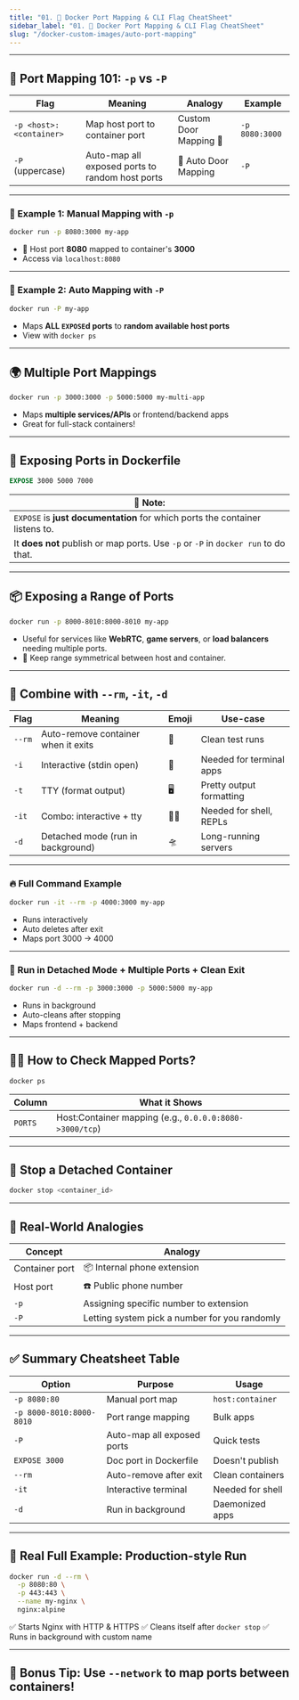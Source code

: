 ```yaml
---
title: "01. 🧭 Docker Port Mapping & CLI Flag CheatSheet"
sidebar_label: "01. 🧭 Docker Port Mapping & CLI Flag CheatSheet"
slug: "/docker-custom-images/auto-port-mapping"
---
```


---

## 🚪 Port Mapping 101: `-p` vs `-P`

| Flag                    | Meaning                                         | Analogy                | Example        |
| ----------------------- | ----------------------------------------------- | ---------------------- | -------------- |
| `-p <host>:<container>` | Map host port to container port                 | Custom Door Mapping 🚪 | `-p 8080:3000` |
| `-P` (uppercase)        | Auto-map all exposed ports to random host ports | 🔀 Auto Door Mapping   | `-P`           |

---

### 🎯 Example 1: Manual Mapping with `-p`

```bash
docker run -p 8080:3000 my-app
```

* 🔧 Host port **8080** mapped to container's **3000**
* Access via `localhost:8080`

---

### 🎲 Example 2: Auto Mapping with `-P`

```bash
docker run -P my-app
```

* Maps **ALL `EXPOSE`d ports** to **random available host ports**
* View with `docker ps`

---

## 🌍 Multiple Port Mappings

```bash
docker run -p 3000:3000 -p 5000:5000 my-multi-app
```

* Maps **multiple services/APIs** or frontend/backend apps
* Great for full-stack containers!

---

## 📡 Exposing Ports in Dockerfile

```dockerfile
EXPOSE 3000 5000 7000
```

| 🧠 Note:                                                                           |
| ---------------------------------------------------------------------------------- |
| `EXPOSE` is **just documentation** for which ports the container listens to.       |
| It **does not** publish or map ports. Use `-p` or `-P` in `docker run` to do that. |

---

## 📦 Exposing a Range of Ports

```bash
docker run -p 8000-8010:8000-8010 my-app
```

* Useful for services like **WebRTC**, **game servers**, or **load balancers** needing multiple ports.
* 🔄 Keep range symmetrical between host and container.

---

## 🧪 Combine with `--rm`, `-it`, `-d`

| Flag   | Meaning                             | Emoji | Use-case                 |
| ------ | ----------------------------------- | ----- | ------------------------ |
| `--rm` | Auto-remove container when it exits | 🧹    | Clean test runs          |
| `-i`   | Interactive (stdin open)            | 🎤    | Needed for terminal apps |
| `-t`   | TTY (format output)                 | 🖥️   | Pretty output formatting |
| `-it`  | Combo: interactive + tty            | 🧑‍💻 | Needed for shell, REPLs  |
| `-d`   | Detached mode (run in background)   | 🛸    | Long-running servers     |

---

### 🔥 Full Command Example

```bash
docker run -it --rm -p 4000:3000 my-app
```

* Runs interactively
* Auto deletes after exit
* Maps port 3000 → 4000

---

### 🚀 Run in Detached Mode + Multiple Ports + Clean Exit

```bash
docker run -d --rm -p 3000:3000 -p 5000:5000 my-app
```

* Runs in background
* Auto-cleans after stopping
* Maps frontend + backend

---

## 🕵️‍♂️ How to Check Mapped Ports?

```bash
docker ps
```

| Column  | What it Shows                                            |
| ------- | -------------------------------------------------------- |
| `PORTS` | Host\:Container mapping (e.g., `0.0.0.0:8080->3000/tcp`) |

---

## 🛑 Stop a Detached Container

```bash
docker stop <container_id>
```

---

## 🧠 Real-World Analogies

| Concept        | Analogy                                       |
| -------------- | --------------------------------------------- |
| Container port | 📦 Internal phone extension                   |
| Host port      | ☎️ Public phone number                        |
| `-p`           | Assigning specific number to extension        |
| `-P`           | Letting system pick a number for you randomly |

---

## ✅ Summary Cheatsheet Table

| Option                   | Purpose                    | Usage            |
| ------------------------ | -------------------------- | ---------------- |
| `-p 8080:80`             | Manual port map            | `host:container` |
| `-p 8000-8010:8000-8010` | Port range mapping         | Bulk apps        |
| `-P`                     | Auto-map all exposed ports | Quick tests      |
| `EXPOSE 3000`            | Doc port in Dockerfile     | Doesn't publish  |
| `--rm`                   | Auto-remove after exit     | Clean containers |
| `-it`                    | Interactive terminal       | Needed for shell |
| `-d`                     | Run in background          | Daemonized apps  |

---

## 🧾 Real Full Example: Production-style Run

```bash
docker run -d --rm \
  -p 8080:80 \
  -p 443:443 \
  --name my-nginx \
  nginx:alpine
```

✅ Starts Nginx with HTTP & HTTPS
✅ Cleans itself after `docker stop`
✅ Runs in background with custom name

---

## 🧠 Bonus Tip: Use `--network` to map ports between containers!


